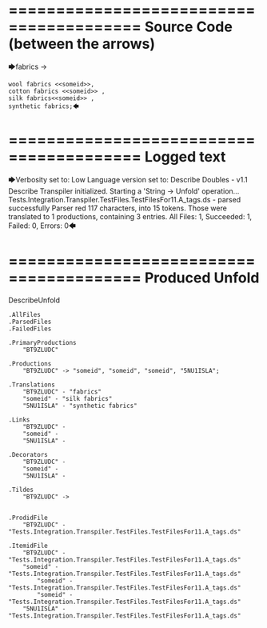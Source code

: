 ========================================
Source Code (between the arrows)
========================================

🡆fabrics ->

	wool fabrics <<someid>>,
	cotton fabrics <<someid>> ,
	silk fabrics<<someid>> ,
	synthetic fabrics;🡄

========================================
Logged text
========================================

🡆Verbosity set to: Low
Language version set to: Describe Doubles - v1.1
Describe Transpiler initialized.
Starting a 'String -> Unfold' operation...
Tests.Integration.Transpiler.TestFiles.TestFilesFor11.A_tags.ds - parsed successfully
Parser red 117 characters, into 15 tokens.
Those were translated to 1 productions, containing 3 entries.
All Files: 1, Succeeded: 1, Failed: 0, Errors: 0🡄

========================================
Produced Unfold
========================================

DescribeUnfold

    .AllFiles
    .ParsedFiles
    .FailedFiles

    .PrimaryProductions
        "BT9ZLUDC" 

    .Productions
        "BT9ZLUDC" -> "someid", "someid", "someid", "5NU1ISLA";

    .Translations
        "BT9ZLUDC" - "fabrics"
        "someid" - "silk fabrics"
        "5NU1ISLA" - "synthetic fabrics"

    .Links
        "BT9ZLUDC" - 
        "someid" - 
        "5NU1ISLA" - 

    .Decorators
        "BT9ZLUDC" - 
        "someid" - 
        "5NU1ISLA" - 

    .Tildes
        "BT9ZLUDC" -> 


    .ProdidFile
        "BT9ZLUDC" - "Tests.Integration.Transpiler.TestFiles.TestFilesFor11.A_tags.ds"

    .ItemidFile
        "BT9ZLUDC" - "Tests.Integration.Transpiler.TestFiles.TestFilesFor11.A_tags.ds"
        "someid" - "Tests.Integration.Transpiler.TestFiles.TestFilesFor11.A_tags.ds"
            "someid" - "Tests.Integration.Transpiler.TestFiles.TestFilesFor11.A_tags.ds"
            "someid" - "Tests.Integration.Transpiler.TestFiles.TestFilesFor11.A_tags.ds"
        "5NU1ISLA" - "Tests.Integration.Transpiler.TestFiles.TestFilesFor11.A_tags.ds"

